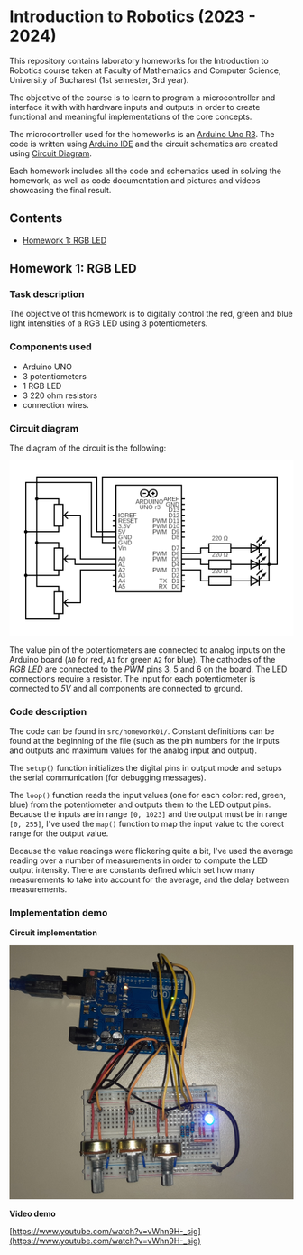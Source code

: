 # Introduction to Robotics (2023 - 2024)

This repository contains laboratory homeworks for the Introduction to Robotics course taken at Faculty of Mathematics and Computer Science, University of Bucharest (1st semester, 3rd year).

The objective of the course is to learn to program a microcontroller and interface it with with hardware inputs and outputs in order to create functional and meaningful implementations of the core concepts.

The microcontroller used for the homeworks is an [Arduino Uno R3](https://docs.arduino.cc/hardware/uno-rev3). The code is written using [Arduino IDE](https://docs.arduino.cc/software/ide-v2) and the circuit schematics are created using [Circuit Diagram](https://www.circuit-diagram.org/).

Each homework includes all the code and schematics used in solving the homework, as well as code documentation and pictures and videos showcasing the final result.

## Contents

- [Homework 1: RGB LED](#homework-1-rgb-led)

## Homework 1: RGB LED

### Task description

The objective of this homework is to digitally control the red, green and blue light intensities of a RGB LED using 3 potentiometers.

### Components used

- Arduino UNO
- 3 potentiometers
- 1 RGB LED
- 3 220 ohm resistors
- connection wires.

### Circuit diagram

The diagram of the circuit is the following:

![Homework 01 circuit diagram](doc/homework01/circuit_diagram.png)

The value pin of the potentiometers are connected to analog inputs on the Arduino board (`A0` for red, `A1` for green `A2` for blue). The cathodes of the _RGB LED_ are connected to the _PWM_ pins 3, 5 and 6 on the board. The LED connections require a resistor. The input for each potentiometer is connected to _5V_ and all components are connected to ground.

### Code description

The code can be found in `src/homework01/`. Constant definitions can be found at the beginning of the file (such as the pin numbers for the inputs and outputs and maximum values for the analog input and output).

The `setup()` function initializes the digital pins in output mode and setups the serial communication (for debugging messages).

The `loop()` function reads the input values (one for each color: red, green, blue) from the potentiometer and outputs them to the LED output pins. Because the inputs are in range `[0, 1023]` and the output must be in range `[0, 255]`, I've used the `map()` function to map the input value to the corect range for the output value.

Because the value readings were flickering quite a bit, I've used the average reading over a number of measurements in order to compute the LED output intensity. There are constants defined which set how many measurements to take into account for the average, and the delay between measurements.

### Implementation demo
**Circuit implementation**

![Homework 01 circuit implementation](doc/homework01/circuit_implementation.jpg)

**Video demo**

[https://www.youtube.com/watch?v=vWhn9H-_sig](https://www.youtube.com/watch?v=vWhn9H-_sig)
